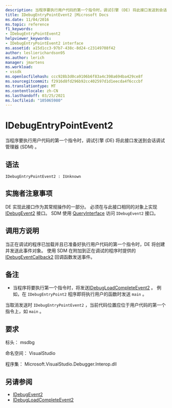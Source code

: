 ```yaml
---
description: 当程序要执行用户代码的第一个指令时，调试引擎 (DE) 将此接口发送到会话调试管理器 (SDM) 。
title: IDebugEntryPointEvent2 |Microsoft Docs
ms.date: 11/04/2016
ms.topic: reference
f1_keywords:
- IDebugEntryPointEvent2
helpviewer_keywords:
- IDebugEntryPointEvent2 interface
ms.assetid: a15d1cc3-97b7-438c-8d24-c23149708f42
author: leslierichardson95
ms.author: lerich
manager: jmartens
ms.workload:
- vssdk
ms.openlocfilehash: ccc928b3d0ca9106b6f83a4c398a694ba429ce8f
ms.sourcegitcommit: f2916d8fd296b92cc402597d1d1eecda4f6cccbf
ms.translationtype: MT
ms.contentlocale: zh-CN
ms.lasthandoff: 03/25/2021
ms.locfileid: "105065980"
---
```

# <a name="idebugentrypointevent2"></a>IDebugEntryPointEvent2
当程序要执行用户代码的第一个指令时，调试引擎 (DE) 将此接口发送到会话调试管理器 (SDM) 。

## <a name="syntax"></a>语法

```
IDebugEntryPointEvent2 : IUnknown
```

## <a name="notes-for-implementers"></a>实施者注意事项
 DE 实现此接口作为其常规操作的一部分。 必须在与此接口相同的对象上实现 [IDebugEvent2](../../../extensibility/debugger/reference/idebugevent2.md) 接口。 SDM 使用 [QueryInterface](/cpp/atl/queryinterface) 访问 `IDebugEvent2` 接口。

## <a name="notes-for-callers"></a>调用方说明
 当正在调试的程序已加载并且已准备好执行用户代码的第一个指令时，DE 将创建并发送此事件对象。 使用 SDM 在附加到正在调试的程序时提供的 [IDebugEventCallback2](../../../extensibility/debugger/reference/idebugeventcallback2.md) 回调函数发送事件。

## <a name="remarks"></a>备注
- 当程序将要执行第一个指令时，将发送[IDebugLoadCompleteEvent2](../../../extensibility/debugger/reference/idebugloadcompleteevent2.md) 。 例如，在 `IDebugEntryPoint2` 程序即将执行用户的函数时发送 `main` 。

 当取消发送时 `IDebugEntryPointEvent2` ，当前代码位置应位于用户代码的第一个指令上，如 `main` 。

## <a name="requirements"></a>要求
 标头： msdbg

 命名空间： VisualStudio

 程序集： Microsoft.VisualStudio.Debugger.Interop.dll

## <a name="see-also"></a>另请参阅
- [IDebugEvent2](../../../extensibility/debugger/reference/idebugevent2.md)
- [IDebugLoadCompleteEvent2](../../../extensibility/debugger/reference/idebugloadcompleteevent2.md)
